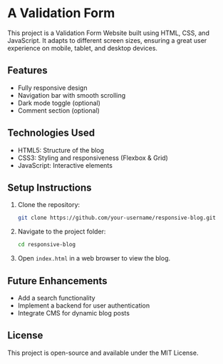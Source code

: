 # A Validation Form
This project is a Validation Form Website built using HTML, CSS, and JavaScript. It adapts to different screen sizes, ensuring a great user experience on mobile, tablet, and desktop devices.

## Features
- Fully responsive design
- Navigation bar with smooth scrolling
- Dark mode toggle (optional)
- Comment section (optional)

## Technologies Used
- HTML5: Structure of the blog
- CSS3: Styling and responsiveness (Flexbox & Grid)
- JavaScript: Interactive elements

## Setup Instructions
1. Clone the repository:
   ```bash
   git clone https://github.com/your-username/responsive-blog.git
   ```
2. Navigate to the project folder:
   ```bash
   cd responsive-blog
   ```
3. Open `index.html` in a web browser to view the blog.

## Future Enhancements
- Add a search functionality
- Implement a backend for user authentication
- Integrate CMS for dynamic blog posts

## License
This project is open-source and available under the MIT License.
